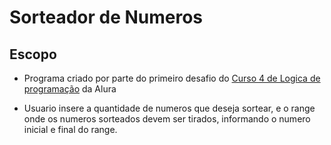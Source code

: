 # Sorteador de Numeros

## Escopo

- Programa criado por parte do primeiro desafio do [Curso 4 de Logica de programação](https://cursos.alura.com.br/course/logica-programacao-praticando-desafios) da Alura

- Usuario insere a quantidade de numeros que deseja sortear, e o range onde os numeros sorteados devem ser tirados, informando o numero inicial e final do range. 
